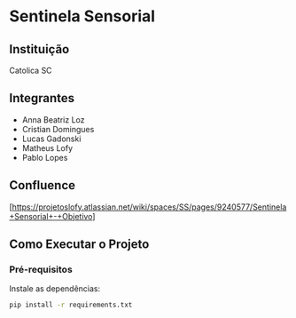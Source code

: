 # Sentinela Sensorial

## Instituição

Catolica SC

## Integrantes

- Anna Beatriz Loz
- Cristian Domingues
- Lucas Gadonski
- Matheus Lofy
- Pablo Lopes

## Confluence
[https://projetoslofy.atlassian.net/wiki/spaces/SS/pages/9240577/Sentinela+Sensorial+-+Objetivo]

## Como Executar o Projeto

### Pré-requisitos

Instale as dependências:

```bash
pip install -r requirements.txt
